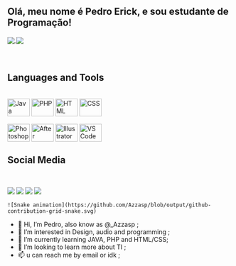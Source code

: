 ## Olá, meu nome é Pedro Erick, e sou estudante de Programação!

<div>
  

  <!-- Github Stats and Most used Languages -->
  <a href="https://github.com/anuraghazra/github-readme-stats">
    <img align="center" src="https://github-readme-stats.vercel.app/api?username=Azzasp&bg_color=25,052e5c,02b25f&show_icons=true&border_radius=15px&title_color=fffefe&text_color=fffefe&hide_border=true&include_all_commits=true&repo=github-readme-stats" />
  </a>
  <a href="https://github.com/anuraghazra/convoychat">
    <img align="center" src="https://github-readme-stats.vercel.app/api/top-langs/?username=Azzasp&bg_color=25,052e5c,02b25f&hide_border=true&border_radius=15px&title_color=fffefe&text_color=fffefe&layout=compact" />
  </a>

</div>

<div>
  
  <!-- Dinamic Text with my brand -->


</div>

<br>
<br>

<div>
  
  <!-- Languages and Tools -->
    
      
## Languages and Tools
<div style="display: inline_block"><br>  
  <img align="center" alt="Java" height="40" width="50" src="https://cdn.jsdelivr.net/gh/devicons/devicon/icons/java/java-original-wordmark.svg">
   <img align="center" alt="PHP" height="40" width="50" src="https://cdn.jsdelivr.net/gh/devicons/devicon/icons/php/php-original.svg">
   <img align="center" alt="HTML" height="40" width="50" src="https://cdn.jsdelivr.net/gh/devicons/devicon/icons/html5/html5-original.svg">
   <img align="center" alt="CSS" height="40" width="50" src="https://cdn.jsdelivr.net/gh/devicons/devicon/icons/css3/css3-original.svg">
   

	
	
<div style="display: inline_block"><br> 
  <img align="center" alt="Photoshop" height="40" width="50" src="https://cdn.jsdelivr.net/gh/devicons/devicon/icons/photoshop/photoshop-plain.svg">
  <img align="center" alt="After Effects" height="40" width="50" src="https://cdn.jsdelivr.net/gh/devicons/devicon/icons/aftereffects/aftereffects-original.svg">
  <img align="center" alt="Illustrator" height="40" width="50" src="https://cdn.jsdelivr.net/gh/devicons/devicon/icons/illustrator/illustrator-plain.svg">
  <img align="center" alt="VS Code" height="40" width="50" src="https://cdn.jsdelivr.net/gh/devicons/devicon/icons/vscode/vscode-original.svg">
</div>


  
<div>
  <!-- Social Media and Stuff -->
  
## Social Media
  
<div style="display: inline_block"><br>

<a href="https://www.linkedin.com/in/pedro-erick-1834b318b/" target="_blank"><img src="https://img.shields.io/badge/LinkedIn-0077B5?style=for-the-badge&logo=linkedin&logoColor=white" target="_blank"></a>
<a href="https://twitter.com/_azzasp" target="_blank"><img src="https://img.shields.io/badge/Twitter-1DA1F2?style=for-the-badge&logo=twitter&logoColor=white" target="_blank"></a>
<a href="mailto:p.erickbatista@gmail.com" target="_blank"><img src="https://img.shields.io/badge/Gmail-D14836?style=for-the-badge&logo=gmail&logoColor=white" target="_blank"></a>
<a href="https://www.reddit.com/user/azzasp21" target="_blank"><img src="https://img.shields.io/badge/Reddit-FF4500?style=for-the-badge&logo=reddit&logoColor=white" target="_blank"></a>

	![Snake animation](https://github.com/Azzasp/blob/output/github-contribution-grid-snake.svg)
  
</div>

- 👋 Hi, I’m Pedro, also know as @_Azzasp ;
- 👀 I’m interested in Design, audio and programming ;
- 🌱 I’m currently learning JAVA, PHP and HTML/CSS;
- 💞️ I’m looking to learn more about TI ;
- 📫 u can reach me by email or idk ;

<!---
Azzasp/Azzasp is a ✨ special ✨ repository because its `README.md` (this file) appears on your GitHub profile.
You can click the Preview link to take a look at your changes.
--->
